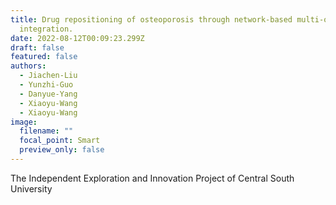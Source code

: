 ```yaml
---
title: Drug repositioning of osteoporosis through network-based multi-omics
  integration.
date: 2022-08-12T00:09:23.299Z
draft: false
featured: false
authors:
  - Jiachen-Liu
  - Yunzhi-Guo
  - Danyue-Yang
  - Xiaoyu-Wang
  - Xiaoyu-Wang
image:
  filename: ""
  focal_point: Smart
  preview_only: false
---
```

<!--StartFragment-->

The Independent Exploration and Innovation Project of Central South University

<!--EndFragment-->